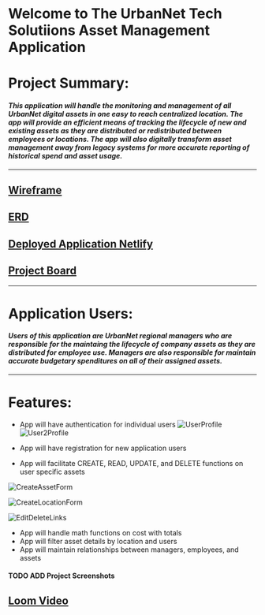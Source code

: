 
# **Welcome to The UrbanNet Tech Solutiions Asset Management Application**


# Project Summary:

#### _This application will handle the monitoring and management of all UrbanNet digital assets in one easy to reach centralized location. The app will provide an efficient means of tracking the lifecycle of new and existing assets as they are distributed or redistributed between employees or locations. The app will also digitally transform asset management away from legacy systems for more accurate reporting of historical spend and asset usage._  
----
## [Wireframe](https://www.figma.com/design/tTi899paSf0up6I5kjwQd4/Assets-App-Wireframe?node-id=0-1&node-type=canvas&t=LwTc1B0qtrory5sq-0)

## [ERD](https://dbdiagram.io/d/UrbanNet-Tech-Solutions-673551ade9daa85aca6233e2)

## [Deployed Application Netlify](https://urbannetassetmanager.netlify.app/)

## [Project Board](https://github.com/users/tderamus/projects/6/views/3)

----
# Application Users:
#### _Users of this application are UrbanNet regional managers who are responsible for the maintaing the lifecycle of company assets as they are distributed for employee use. Managers are also responsible for maintain accurate budgetary spenditures on all of their assigned assets._ 

----
# Features:
* App will have authentication for individual users 
![UserProfile](https://github.com/tderamus/UrbanNetTechSolutions-FECapstone/blob/main/UNProfilePage.png)
![User2Profile](https://github.com/tderamus/UrbanNetTechSolutions-FECapstone/blob/main/UNProfilePage2.png)

* App will have registration for new application users
* App will facilitate CREATE, READ, UPDATE, and DELETE functions on user specific assets

![CreateAssetForm](https://github.com/tderamus/UrbanNetTechSolutions-FECapstone/blob/main/UNCreateAssetForm.png)

![CreateLocationForm](https://github.com/tderamus/UrbanNetTechSolutions-FECapstone/blob/main/UNCreateLocationForm.png)

![EditDeleteLinks](https://github.com/tderamus/UrbanNetTechSolutions-FECapstone/blob/main/UNEDLinks.png)

* App will handle math functions on cost with totals 
* App will filter asset details by location and users 
* App will maintain relationships between managers, employees, and assets

#### TODO ADD Project Screenshots

## [Loom Video](https://www.loom.com/share/d70104412015477eadbc74268a4a6082?sid=944f90df-eddd-49b1-b270-d2d6885913af)
